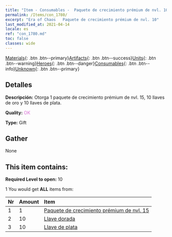 ```yaml
---
title: "Item - Consumables -  Paquete de crecimiento prémium de nvl. 10"
permalink: /Items/con_1780/
excerpt: "Era of Chaos   Paquete de crecimiento prémium de nvl. 10"
last_modified_at: 2021-04-14
locale: es
ref: "con_1780.md"
toc: false
classes: wide
---
```

 [Materials](/es/Items/){: .btn .btn--primary}[Artifacts](/es/Items/Artifacts/){: .btn .btn--success}[Units](/es/Items/Units/){: .btn .btn--warning}[Heroes](/es/Items/Heroes/){: .btn .btn--danger}[Consumables](/es/Items/Consumables/){: .btn .btn--info}[Unknown](/es/Items/Unknown/){: .btn .btn--primary}

## Detalles
 **Descripción:** Otorga 1 paquete de crecimiento prémium de nvl. 15, 10 llaves de oro y 10 llaves de plata.

 **Quality:** <span style="color: #DA70D6">OK</span>

 **Type:** Gift

## Gather

  None

## This item contains:

 **Required Level to open:** 10

 1 You would get **ALL** items  from:

  | Nr | Amount |     Item    |
  |:---|:-------|:------------|
  | 1 | 1 | [ Paquete de crecimiento prémium de nvl. 15](/es/Items/con_1781/) | 
  | 2 | 10 | [Llave dorada](/es/Items/con_783/) | 
  | 3 | 10 | [Llave de plata](/es/Items/con_693/) | 

